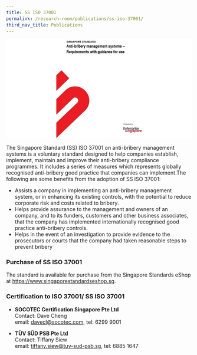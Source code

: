 ```yaml
---
title: SS ISO 37001
permalink: /research-room/publications/ss-iso-37001/
third_nav_title: Publications
---
```



<img src="/images/research-rm_iso.jpg" alt="iso">

The Singapore Standard (SS) ISO 37001 on anti-bribery management systems is a voluntary standard designed to help companies establish, implement, maintain and improve their anti-bribery compliance programmes. It includes a series of measures which represents globally recognised anti-bribery good practice that companies can implement.The following are some benefits from the adoption of SS ISO 37001:

* Assists a company in implementing an anti-bribery management system, or in enhancing its existing controls, with the potential to reduce corporate risk and costs related to bribery.
* Helps provide assurance to the management and owners of an company, and to its funders, customers and other business associates, that the company has implemented internationally recognised good practice anti-bribery controls.
* Helps in the event of an investigation to provide evidence to the prosecutors or courts that the company had taken reasonable steps to prevent bribery

### **Purchase of SS ISO 37001**

The standard is available for purchase from the Singapore Standards eShop at <a href="https://www.singaporestandardseshop.sg" target="_blank">https://www.singaporestandardseshop.sg</a>.

### **Certification to ISO 37001/ SS ISO 37001**

* **SOCOTEC Certification Singapore Pte Ltd**<br>
  Contact: Dave Cheng<br>
  email: <a href = "mailto: davecl@socotec.com">davecl@socotec.com</a>, tel: 6299 9001

* **TÜV SÜD PSB Pte Ltd**<br>
  Contact: Tiffany Siew<br>
  email: <a href = "mailto: tiffany.siew@tuv-sud-psb.sg">tiffany.siew@tuv-sud-psb.sg</a>, tel: 6885 1647
  
  
